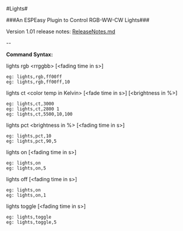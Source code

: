#Lights#

###An ESPEasy Plugin to Control RGB-WW-CW Lights###

Version 1.01 release notes: [ReleaseNotes.md](ReleaseNotes.md)

--

**Command Syntax:**
   
lights rgb \<rrggbb\> [\<fading time in s\>]
```
eg: lights,rgb,ff00ff
eg: lights,rgb,ff00ff,10
```

lights ct \<color temp in Kelvin\> [\<fade time in s\>] [\<brightness in %\>]
```
eg: lights,ct,3000 
eg: lights,ct,2800 1
eg: lights,ct,5500,10,100
```

lights pct \<brightness in %\> [\<fading time in s\>]
```
eg: lights,pct,10
eg: lights,pct,90,5
```

lights on [\<fading time in s\>]
```
eg: lights,on
eg: lights,on,5
```

lights off [\<fading time in s\>]
```
eg: lights,on
eg: lights,on,1
```

lights toggle [\<fading time in s\>]
```
eg: lights,toggle
eg: lights,toggle,5
```

